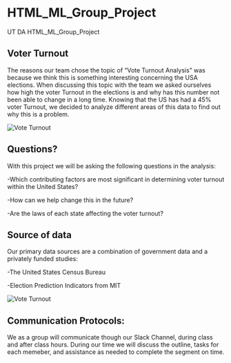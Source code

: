 
# HTML_ML_Group_Project
UT DA HTML_ML_Group_Project

## Voter Turnout 

The reasons our team chose the topic of “Vote Turnout Analysis” was because we think this is something interesting concerning the USA elections. When discussing this topic with the team we asked ourselves how high the voter Turnout in the elections is and why has this number not been able to change in a long time. Knowing that the US has had a 45% voter Turnout, we decided to analyze different areas of this data to find out why this is a problem.  

![Vote Turnout](https://github.com/mmingoia/HTML_MN_Group_Project/blob/LuisBranch10-29-2020/Images/election-day-1440x550.png)

## Questions?

With this project we will be asking the following questions in the analysis:

-Which contributing factors are most significant in determining voter turnout within the United States?

-How can we help change this in the future?

-Are the laws of each state affecting the voter turnout?

## Source of data

Our primary data sources are a combination of government data and a privately funded studies:

-The United States Census Bureau

-Election Prediction Indicators from MIT

![Vote Turnout](https://github.com/mmingoia/HTML_MN_Group_Project/blob/LuisBranch10-29-2020/Images/Fotolia_109997360_L-1024x1024.jpg)


## Communication Protocols:
We as a group will communicate though our Slack Channel, during class and after class hours. During our time we will discuss the outline, tasks for each memeber, and assistance as needed to complete the segment on time. 
